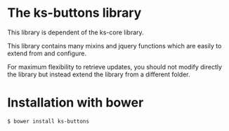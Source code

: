 # The ks-buttons library

This library is dependent of the ks-core library.

This library contains many mixins and jquery functions which are easily to extend from and configure.

For maximum flexibility to retrieve updates, you should not modify directly the library but instead extend the library from a different folder.

# Installation with bower

```console
$ bower install ks-buttons
```
